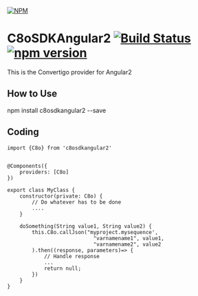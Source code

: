 [![NPM](https://nodei.co/npm/c8osdkangular2.png?downloads=true&downloadRank=true&stars=true)](https://nodei.co/npm/c8osdkangular2/)
# C8oSDKAngular2  [![Build Status](https://travis-ci.org/convertigo/C8oSDKAngular2.svg?branch=master)](https://travis-ci.org/convertigo/C8oSDKAngular2.svg?branch=master) [![npm version](https://img.shields.io/npm/v/c8osdkangular2.svg)](https://www.npmjs.com/package/c8osdkangular2)
This is the Convertigo provider for Angular2
## How to Use ##
npm install c8osdkangular2 --save	
	
## Coding ##
	import {C8o} from 'c8osdkangular2'


	@Components({
		providers: [C8o]
	})

	export class MyClass {
		constructor(private: C8o) {
			// Do whatever has to be done
			....
		}

		doSomething(String value1, String value2) {
			this.C8o.callJson("myproject.mysequence',
								"varnamename1", value1,
								"varnamename2", value2
			).then((response, parameters)=> {
				// Handle response
				...
				return null;
			})
		}
	}
